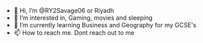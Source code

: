 - 👋 Hi, I’m @RY2Savage06 or Riyadh
- 👀 I’m interested in, Gaming, movies and sleeping
- 🌱 I’m currently learning Business and Geography for my GCSE's
- 📫 How to reach me. Dont reach out to me
